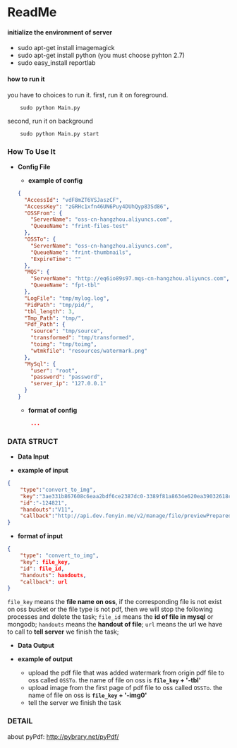 # ReadMe

#### initialize the environment of server

- sudo apt-get install imagemagick
- sudo apt-get install python (you must choose pyhton 2.7)
- sudo easy_install reportlab

#### how to run it
you have to choices to run it.
first, run it on foreground.
```shell
    sudo python Main.py
```

second, run it on background
```shell
    sudo python Main.py start
```

### How To Use It

+ **Config File**
    * **example of config**

    ```json
    {
      "AccessId": "vdF8mZT6VSJaszCF",
      "AccessKey": "zGRHc1xfn46UN6Puy4DUhQyp83Sd86",
      "OSSFrom": {
        "ServerName": "oss-cn-hangzhou.aliyuncs.com",
        "QueueName": "frint-files-test"
      },
      "OSSTo": {
        "ServerName": "oss-cn-hangzhou.aliyuncs.com",
        "QueueName": "frint-thumbnails",
        "ExpireTime": ""
      },
      "MQS": {
        "ServerName": "http://eq6io89s97.mqs-cn-hangzhou.aliyuncs.com",
        "QueueName": "fpt-tbl"
      },
      "LogFile": "tmp/mylog.log",
      "PidPath": "tmp/pid/",
      "tbl_length": 3,
      "Tmp_Path": "tmp/",
      "Pdf_Path": {
        "source": "tmp/source",
        "transformed": "tmp/transformed",
        "toimg": "tmp/toimg",
        "wtmkfile": "resources/watermark.png"
      },
      "MySql": {
        "user": "root",
        "password": "password",
        "server_ip": "127.0.0.1"
      }
    }
    
    ```

    * **format of config**
    ```json
        ...
    ```



### DATA STRUCT
+ **Data Input**
 * **example of input**
```json
{
    "type":"convert_to_img",
    "key":"3ae331b867608c6eaa2bdf6ce2387dc0-3389f81a8634e620ea39032618c81a35832a8bef-pdf-63250",
    "id":"-124821",
    "handouts":"V11",
    "callback":"http://api.dev.fenyin.me/v2/manage/file/previewPrepared?key=3ae331b867608c6eaa2bdf6ce2387dc0-3389f81a8634e620ea39032618c81a35832a8bef-pdf-63250-pdf-tbl"
}
```
 * **format of input**
```json
{
    "type": "convert_to_img",
    "key": file_key,
    "id": file_id,
    "handouts": handouts,
    "callback": url
}
```
 `file_key` means the **file name on oss**, if the corresponding file is not exist on oss bucket or the file type is not pdf, then we will stop the following processes and delete the task;
`file_id` means the **id of file in mysql** or mongodb;
`handouts` means the **handout of file**;
`url` means the url we have to call to **tell server** we finish the task;

+ **Data Output**
 * **example of output**

    + upload the pdf file that was added watermark from origin pdf file to oss called `OSSTo`. the name of file on oss is **`file_key` + '-tbl'**
    + upload image from the first page of pdf file to oss called `OSSTo`. the name of file on oss is **`file_key` + '-img0'**
    + tell the server we finish the task





### DETAIL ####

about pyPdf:
http://pybrary.net/pyPdf/

